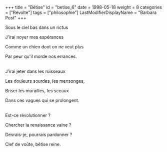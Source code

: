+++
title = "Bêtise"
id = "betise_6"
date = 1998-05-18
weight = 8
categories = ["Révolte"]
tags = ["philosophie"]
LastModifierDisplayName = "Barbara Post"
+++

Sous le ciel bas dans un rictus

J'irai noyer mes espérances

Comme un chien dont on ne veut plus

Par peur qu'il morde nos errances.

 \
J'irai jeter dans les ruisseaux

Les douleurs sourdes, les mensonges,

Briser les murailles, les sceaux

Dans ces vagues qui se prolongent.

 \
Est-ce révolutionner ?

Chercher la renaissance vaine ?

Devrais-je, pourrais pardonner ?

Clef de voûte, bêtise reine.
